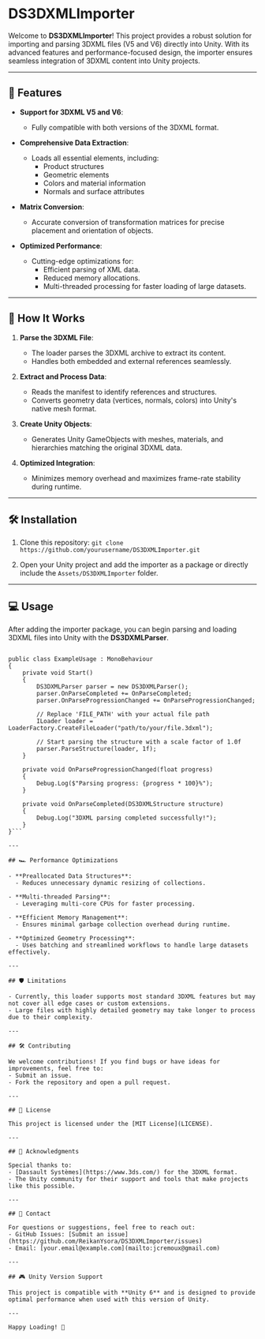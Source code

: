 # DS3DXMLImporter

Welcome to **DS3DXMLImporter**! This project provides a robust solution for importing and parsing 3DXML files (V5 and V6) directly into Unity. With its advanced features and performance-focused design, the importer ensures seamless integration of 3DXML content into Unity projects.

---

## 🚀 Features

- **Support for 3DXML V5 and V6**:
  - Fully compatible with both versions of the 3DXML format.

- **Comprehensive Data Extraction**:
  - Loads all essential elements, including:
    - Product structures
    - Geometric elements
    - Colors and material information
    - Normals and surface attributes

- **Matrix Conversion**:
  - Accurate conversion of transformation matrices for precise placement and orientation of objects.

- **Optimized Performance**:
  - Cutting-edge optimizations for:
    - Efficient parsing of XML data.
    - Reduced memory allocations.
    - Multi-threaded processing for faster loading of large datasets.

---

## 📖 How It Works

1. **Parse the 3DXML File**:
   - The loader parses the 3DXML archive to extract its content.
   - Handles both embedded and external references seamlessly.

2. **Extract and Process Data**:
   - Reads the manifest to identify references and structures.
   - Converts geometry data (vertices, normals, colors) into Unity's native mesh format.

3. **Create Unity Objects**:
   - Generates Unity GameObjects with meshes, materials, and hierarchies matching the original 3DXML data.

4. **Optimized Integration**:
   - Minimizes memory overhead and maximizes frame-rate stability during runtime.

---

## 🛠️ Installation

1. Clone this repository:
   `git clone https://github.com/yourusername/DS3DXMLImporter.git`

2. Open your Unity project and add the importer as a package or directly include the `Assets/DS3DXMLImporter` folder.

---

## 💻 Usage

After adding the importer package, you can begin parsing and loading 3DXML files into Unity with the **DS3DXMLParser**.

```using DS3DXMLImporter;

public class ExampleUsage : MonoBehaviour
{
    private void Start()
    {
        DS3DXMLParser parser = new DS3DXMLParser(); 
        parser.OnParseCompleted += OnParseCompleted; 
        parser.OnParseProgressionChanged += OnParseProgressionChanged; 
        
        // Replace 'FILE_PATH' with your actual file path
        ILoader loader = LoaderFactory.CreateFileLoader("path/to/your/file.3dxml"); 
        
        // Start parsing the structure with a scale factor of 1.0f
        parser.ParseStructure(loader, 1f);
    }

    private void OnParseProgressionChanged(float progress)
    {
        Debug.Log($"Parsing progress: {progress * 100}%");
    }

    private void OnParseCompleted(DS3DXMLStructure structure)
    {
        Debug.Log("3DXML parsing completed successfully!");
    }
}```

---

## 🏎️ Performance Optimizations

- **Preallocated Data Structures**:
  - Reduces unnecessary dynamic resizing of collections.

- **Multi-threaded Parsing**:
  - Leveraging multi-core CPUs for faster processing.

- **Efficient Memory Management**:
  - Ensures minimal garbage collection overhead during runtime.

- **Optimized Geometry Processing**:
  - Uses batching and streamlined workflows to handle large datasets effectively.

---

## 🛡️ Limitations

- Currently, this loader supports most standard 3DXML features but may not cover all edge cases or custom extensions.
- Large files with highly detailed geometry may take longer to process due to their complexity.

---

## 🛠️ Contributing

We welcome contributions! If you find bugs or have ideas for improvements, feel free to:
- Submit an issue.
- Fork the repository and open a pull request.

---

## 📜 License

This project is licensed under the [MIT License](LICENSE).

---

## 🙌 Acknowledgments

Special thanks to:
- [Dassault Systèmes](https://www.3ds.com/) for the 3DXML format.
- The Unity community for their support and tools that make projects like this possible.

---

## 🤝 Contact

For questions or suggestions, feel free to reach out:
- GitHub Issues: [Submit an issue](https://github.com/ReikanYsora/DS3DXMLImporter/issues)
- Email: [your.email@example.com](mailto:jcremoux@gmail.com)

---

## 🎮 Unity Version Support

This project is compatible with **Unity 6** and is designed to provide optimal performance when used with this version of Unity.

---

Happy Loading! 🎉
